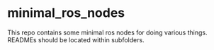 # minimal_ros_nodes
This repo contains some minimal ros nodes for doing various things.
READMEs should be located within subfolders.
